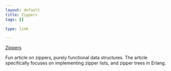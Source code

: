 ```yaml
--- 
layout: default
title: Zippers
tags: []

type: link

---
```

<a href="http://ferd.ca/yet-another-article-on-zippers.html">Zippers</a>

Fun article on zippers, purely functional data structures. The article specifically focuses on implementing zipper lists, and zipper trees in Erlang.
